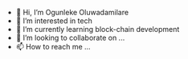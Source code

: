 - 👋 Hi, I’m Ogunleke Oluwadamilare
- 👀 I’m interested in tech
- 🌱 I’m currently learning block-chain development
- 💞️ I’m looking to collaborate on ...
- 📫 How to reach me ...

<!---
Akolade6/Akolade6 is a ✨ special ✨ repository because its `README.md` (this file) appears on your GitHub profile.
You can click the Preview link to take a look at your changes.
--->

